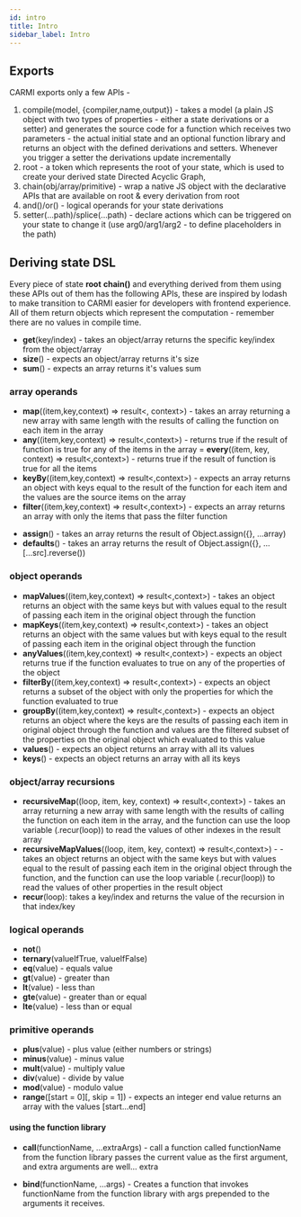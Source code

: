 ```yaml
---
id: intro
title: Intro
sidebar_label: Intro
---
```


## Exports

CARMI exports only a few APIs -

1.  compile(model, {compiler,name,output}) - takes a model (a plain JS object with two types of properties - either a
    state derivations or a setter) and generates the source code for a function which receives two parameters - the
    actual initial state and an optional function library and returns an object with the defined derivations and
    setters. Whenever you trigger a setter the derivations update incrementally
2.  root - a token which represents the root of your state, which is used to create your derived state Directed Acyclic
    Graph,
3.  chain(obj/array/primitive) - wrap a native JS object with the declarative APIs that are available on root & every
    derivation from root
4.  and()/or() - logical operands for your state derivations
5.  setter(...path)/splice(...path) - declare actions which can be triggered on your state to change it (use
    arg0/arg1/arg2 - to define placeholders in the path)

## Deriving state DSL

Every piece of state **root** **chain()** and everything derived from them using these APIs out of them has the
following APIs, these are inspired by lodash to make transition to CARMI easier for developers with frontend experience.
All of them return objects which represent the computation - remember there are no values in compile time.

- **get**(key/index) - takes an object/array returns the specific key/index from the object/array
- **size**() - expects an object/array returns it's size
- **sum**() - expects an array returns it's values sum

### array operands

- **map**((item,key,context) => result<, context>) - takes an array returning a new array with same length with the
  results of calling the function on each item in the array
- **any**((item,key,context) => result<,context>) - returns true if the result of function is true for any of the items
  in the array
= **every**((item, key, context) => result<,context>) - returns true if the result of function is true for all the items
- **keyBy**((item,key,context) => result<,context>) - expects an array returns an object with keys equal to the result
  of the function for each item and the values are the source items on the array
- **filter**((item,key,context) => result<,context>) - expects an array returns an array with only the items that pass
  the filter function

* **assign**() - takes an array returns the result of Object.assign({}, ...array)
* **defaults**() - takes an array returns the result of Object.assign({}, ...[...src].reverse())

### object operands

- **mapValues**((item,key,context) => result<,context>) - takes an object returns an object with the same keys but with
  values equal to the result of passing each item in the original object through the function
- **mapKeys**((item,key,context) => result<,context>) - takes an object returns an object with the same values but with
  keys equal to the result of passing each item in the original object through the function
- **anyValues**((item,key,context) => result<,context>) - expects an object returns true if the function evaluates to
  true on any of the properties of the object
- **filterBy**((item,key,context) => result<,context>) - expects an object returns a subset of the object with only the
  properties for which the function evaluated to true
- **groupBy**((item,key,context) => result<,context>) - expects an object returns an object where the keys are the
  results of passing each item in original object through the function and values are the filtered subset of the
  properties on the original object which evaluated to this value
- **values**() - expects an object returns an array with all its values
- **keys**() - expects an object returns an array with all its keys

### object/array recursions

- **recursiveMap**((loop, item, key, context) => result<,context>) - takes an array returning a new array with same
  length with the results of calling the function on each item in the array, and the function can use the loop variable
  (<something>.recur(loop)) to read the values of other indexes in the result array
- **recursiveMapValues**((loop, item, key, context) => result<,context>) - - takes an object returns an object with the
  same keys but with values equal to the result of passing each item in the original object through the function, and
  the function can use the loop variable (<something>.recur(loop)) to read the values of other properties in the result
  object
- **recur**(loop): takes a key/index and returns the value of the recursion in that index/key

### logical operands

- **not**()
- **ternary**(valueIfTrue, valueIfFalse)
- **eq**(value) - equals value
- **gt**(value) - greater than
- **lt**(value) - less than
- **gte**(value) - greater than or equal
- **lte**(value) - less than or equal

### primitive operands

- **plus**(value) - plus value (either numbers or strings)
- **minus**(value) - minus value
- **mult**(value) - multiply value
- **div**(value) - divide by value
- **mod**(value) - modulo value
- **range**([start = 0][, skip = 1]) - expects an integer end value returns an array with the values [start...end]

#### using the function library

- **call**(functionName, ...extraArgs) - call a function called functionName from the function library passes the
  current value as the first argument, and extra arguments are well... extra

- **bind**(functionName, ...args) - Creates a function that invokes functionName from the function library with args
  prepended to the arguments it receives.
